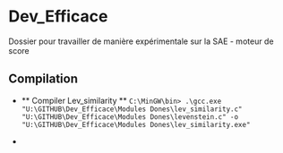 # Dev_Efficace
Dossier pour travailler de manière expérimentale sur la SAE - moteur de score

## Compilation

- ** Compiler Lev_similarity **
    `C:\MinGW\bin> .\gcc.exe "U:\GITHUB\Dev_Efficace\Modules Dones\lev_similarity.c" "U:\GITHUB\Dev_Efficace\Modules Dones\levenstein.c" -o "U:\GITHUB\Dev_Efficace\Modules Dones\lev_similarity.exe"`

- 

